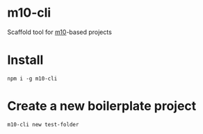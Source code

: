 # m10-cli

Scaffold tool for [m10](https://github.com/V3RITAS-UTD/m10)-based projects

# Install

`npm i -g m10-cli`

# Create a new boilerplate project

`m10-cli new test-folder`

